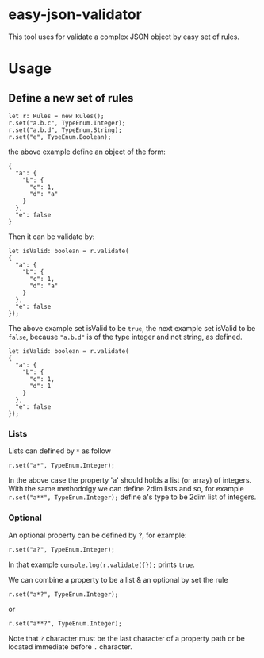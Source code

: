 # easy-json-validator
This tool uses for validate a complex JSON object by easy set of rules.

# Usage
## Define a new set of rules
```
let r: Rules = new Rules();
r.set("a.b.c", TypeEnum.Integer);
r.set("a.b.d", TypeEnum.String);
r.set("e", TypeEnum.Boolean);
```
the above example define an object of the form:
```
{
  "a": {
    "b": {
      "c": 1, 
      "d": "a"
    }
  },
  "e": false
}
```

Then it can be validate by:
```
let isValid: boolean = r.validate(
{
  "a": {
    "b": {
      "c": 1, 
      "d": "a"
    }
  },
  "e": false
});
```
The above example set isValid to be ```true```, the next example
set isValid to be ```false```, because ```"a.b.d"``` is of the type integer and not string, as defined.
```
let isValid: boolean = r.validate(
{
  "a": {
    "b": {
      "c": 1, 
      "d": 1
    }
  },
  "e": false
});
```
### Lists
Lists can defined by ```*``` as follow
```
r.set("a*", TypeEnum.Integer);
```
In the above case the property 'a' should holds a list (or array) of integers. With the same methodolgy
we can define 2dim lists and so, for example
```r.set("a**", TypeEnum.Integer);```
define a's type to be 2dim list of integers.

### Optional
An optional property can be defined by ?, for example:
```
r.set("a?", TypeEnum.Integer);
```
In that example 
```console.log(r.validate({});``` prints ```true```.

We can combine a property to be a list & an optional by set the rule
```
r.set("a*?", TypeEnum.Integer);
```
or
```
r.set("a**?", TypeEnum.Integer);
```
Note that ```?``` character must be the last character of a property path or be located immediate
before ```.``` character.
